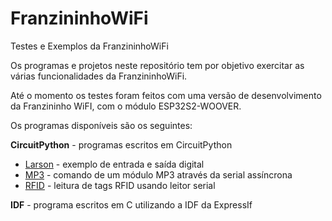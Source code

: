 # FranzininhoWiFi
Testes e Exemplos da FranzininhoWiFi

Os programas e projetos neste repositório tem por objetivo exercitar as
várias funcionalidades da FranzininhoWiFi.

Até o momento os testes foram feitos com uma versão de desenvolvimento 
da Franzininho WiFI, com o módulo ESP32S2-WOOVER.

Os programas disponíveis são os seguintes:

**CircuitPython** - programas escritos em CircuitPython

* [Larson](CircuitPython/Larson) - exemplo de entrada e saída digital
* [MP3](CircuitPython/MP3_Serial) - comando de um módulo MP3 através da serial assíncrona
* [RFID](CircuitPython/RFID) - leitura de tags RFID usando leitor serial

**IDF** - programa escritos em C utilizando a IDF da ExpressIf

